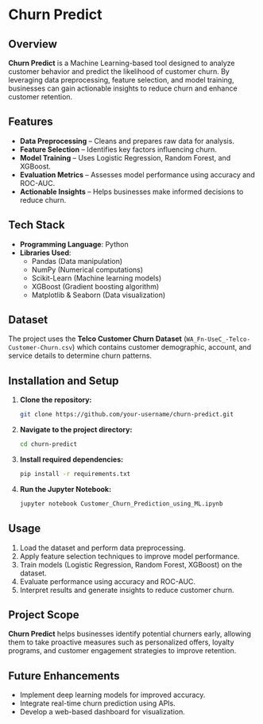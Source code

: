 # Churn Predict

## Overview
**Churn Predict** is a Machine Learning-based tool designed to analyze customer behavior and predict the likelihood of customer churn. By leveraging data preprocessing, feature selection, and model training, businesses can gain actionable insights to reduce churn and enhance customer retention.

## Features
- **Data Preprocessing** – Cleans and prepares raw data for analysis.
- **Feature Selection** – Identifies key factors influencing churn.
- **Model Training** – Uses Logistic Regression, Random Forest, and XGBoost.
- **Evaluation Metrics** – Assesses model performance using accuracy and ROC-AUC.
- **Actionable Insights** – Helps businesses make informed decisions to reduce churn.

## Tech Stack
- **Programming Language**: Python
- **Libraries Used**:
  - Pandas (Data manipulation)
  - NumPy (Numerical computations)
  - Scikit-Learn (Machine learning models)
  - XGBoost (Gradient boosting algorithm)
  - Matplotlib & Seaborn (Data visualization)

## Dataset
The project uses the **Telco Customer Churn Dataset** (`WA_Fn-UseC_-Telco-Customer-Churn.csv`) which contains customer demographic, account, and service details to determine churn patterns.

## Installation and Setup
1. **Clone the repository:**
   ```bash
   git clone https://github.com/your-username/churn-predict.git
   ```
2. **Navigate to the project directory:**
   ```bash
   cd churn-predict
   ```
3. **Install required dependencies:**
   ```bash
   pip install -r requirements.txt
   ```
4. **Run the Jupyter Notebook:**
   ```bash
   jupyter notebook Customer_Churn_Prediction_using_ML.ipynb
   ```

## Usage
1. Load the dataset and perform data preprocessing.
2. Apply feature selection techniques to improve model performance.
3. Train models (Logistic Regression, Random Forest, XGBoost) on the dataset.
4. Evaluate performance using accuracy and ROC-AUC.
5. Interpret results and generate insights to reduce customer churn.

## Project Scope
**Churn Predict** helps businesses identify potential churners early, allowing them to take proactive measures such as personalized offers, loyalty programs, and customer engagement strategies to improve retention.

## Future Enhancements
- Implement deep learning models for improved accuracy.
- Integrate real-time churn prediction using APIs.
- Develop a web-based dashboard for visualization.


